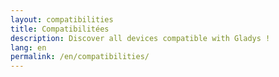 ```yaml
---
layout: compatibilities
title: Compatibilitées
description: Discover all devices compatible with Gladys !
lang: en
permalink: /en/compatibilities/
---
```

